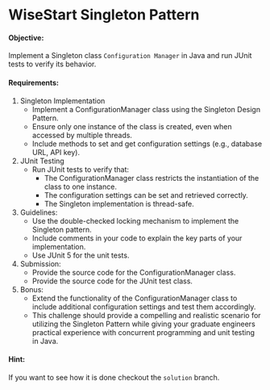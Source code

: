 # WiseStart Singleton Pattern

#### Objective:
Implement a Singleton class `Configuration Manager` in Java and run JUnit tests to verify its behavior.

#### Requirements:
1. Singleton Implementation
   - Implement a ConfigurationManager class using the Singleton Design Pattern.
   - Ensure only one instance of the class is created, even when accessed by multiple threads.
   - Include methods to set and get configuration settings (e.g., database URL, API key).
2. JUnit Testing
   - Run JUnit tests to verify that:
     - The ConfigurationManager class restricts the instantiation of the class to one instance.
     - The configuration settings can be set and retrieved correctly.
     - The Singleton implementation is thread-safe.
3. Guidelines:
   - Use the double-checked locking mechanism to implement the Singleton pattern.
   - Include comments in your code to explain the key parts of your implementation.
   - Use JUnit 5 for the unit tests.
4. Submission:
   - Provide the source code for the ConfigurationManager class.
   - Provide the source code for the JUnit test class.
5. Bonus:
   - Extend the functionality of the ConfigurationManager class to include additional configuration settings and test them accordingly.
   - This challenge should provide a compelling and realistic scenario for utilizing the Singleton Pattern while giving your graduate engineers practical experience with concurrent programming and unit testing in Java.

#### Hint:
If you want to see how it is done checkout the `solution` branch.
